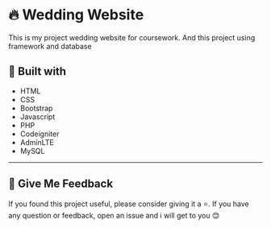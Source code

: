 # :fire: Wedding Website
This is  my project wedding website for coursework. And this project using framework and database

## :rocket: Built with 
* HTML
* CSS
* Bootstrap
* Javascript 
* PHP
* Codeigniter
* AdminLTE
* MySQL

---

## :gift: Give Me Feedback
If you found this project useful, please consider giving it a :star:. If you have any question or feedback, open an issue and i will get to you :blush:

